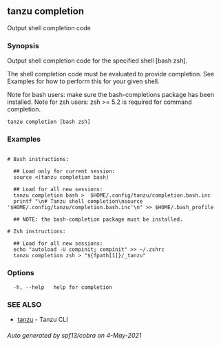 ## tanzu completion

Output shell completion code

### Synopsis


Output shell completion code for the specified shell [bash zsh].

The shell completion code must be evaluated to provide completion. See Examples
for how to perform this for your given shell.

Note for bash users: make sure the bash-completions package has been installed.
Note for zsh users: zsh >= 5.2 is required for command completion.

```
tanzu completion [bash zsh]
```

### Examples

```

# Bash instructions:

  ## Load only for current session:
  source <(tanzu completion bash)

  ## Load for all new sessions:
  tanzu completion bash >  $HOME/.config/tanzu/completion.bash.inc
  printf "\n# Tanzu shell completion\nsource '$HOME/.config/tanzu/completion.bash.inc'\n" >> $HOME/.bash_profile

  ## NOTE: the bash-completion package must be installed.

# Zsh instructions:

  ## Load for all new sessions:
  echo "autoload -U compinit; compinit" >> ~/.zshrc
  tanzu completion zsh > "${fpath[1]}/_tanzu"
```

### Options

```
  -h, --help   help for completion
```

### SEE ALSO

* [tanzu](tanzu.md)     - Tanzu CLI

###### Auto generated by spf13/cobra on 4-May-2021
